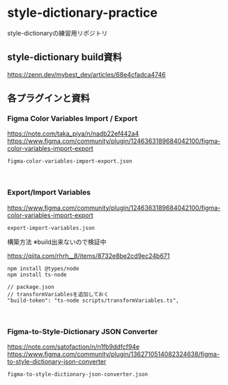 # style-dictionary-practice

style-dictionaryの練習用リポジトリ

## style-dictionary build資料

https://zenn.dev/mybest_dev/articles/68e4cfadca4746

## 各プラグインと資料

### Figma Color Variables Import / Export

https://note.com/taka_piya/n/nadb22ef442a4
https://www.figma.com/community/plugin/1246363189684042100/figma-color-variables-import-export

```
figma-color-variables-import-export.json
```

<br>

### Export/Import Variables

https://www.figma.com/community/plugin/1246363189684042100/figma-color-variables-import-export

```
export-import-variables.json
```

構築方法
※build出来ないので検証中

https://qiita.com/rhrh__8/items/8732e8be2cd9ec24b671

```
npm install @types/node
npm install ts-node
```

```
// package.json
// transformVariablesを追加しておく
"build-token": "ts-node scripts/transformVariables.ts",
```

<br>

### Figma-to-Style-Dictionary JSON Converter

https://note.com/satofaction/n/n1fb9ddfcf94e
https://www.figma.com/community/plugin/1362710514082324638/figma-to-style-dictionary-json-converter

```
figma-to-style-dictionary-json-converter.json
```
